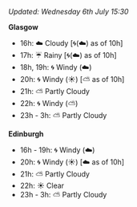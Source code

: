 *Updated: Wednesday 6th July 15:30*

**Glasgow**

* 16h: :cloud: Cloudy [:cyclone:(:cloud:) as of 10h]
* 17h: :umbrella: Rainy [:cyclone:(:cloud:) as of 10h]
* 18h, 19h: :cyclone: Windy (:cloud:)
* 20h: :cyclone: Windy (:sunny:) [:partly_sunny: as of 10h]
* 21h: :partly_sunny: Partly Cloudy
* 22h: :cyclone: Windy (:partly_sunny:)
* 23h - 3h: :partly_sunny: Partly Cloudy

**Edinburgh**

* 16h - 19h: :cyclone: Windy (:cloud:)
* 20h: :cyclone: Windy (:sunny:) [:cloud: as of 10h]
* 21h: :partly_sunny: Partly Cloudy
* 22h: :sunny: Clear
* 23h - 3h: :partly_sunny: Partly Cloudy
